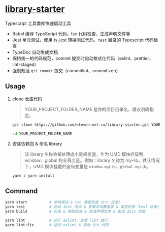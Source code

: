 # [library-starter](https://github.com/eleven-net-cn/library-starter)

Typescript 工具类库快速启动工具

- Babel 编译 TypeScript 代码，tsc 代码检查、生成声明文件等
- Jest 单元测试，使用 ts-jest 转换测试代码、`test` 目录的 Typescript 代码检查
- TypeDoc 自动生成文档
- 保持统一的代码规范，commit 提交时自动格式化代码（eslint、prettier、lint-staged）
- 强制规范 `git commit` 提交（commitlint、commitizen）

## Usage

1. clone 仓库代码

   > YOUR_PROJECT_FOLDER_NAME 是你的项目目录名，建议明确指定。

   ```sh
   git clone https://github.com/eleven-net-cn/library-starter.git YOUR_PROJECT_FOLDER_NAME

   cd YOUR_PROJECT_FOLDER_NAME
   ```

2. 安装依赖包 & 命名 library

   > 该 library 名称会被处理成小驼峰变量，作为 UMD 模块挂载到 window、global 的全局变量。例如：library 名称为 my-lib，默认情况下，UMD 模块挂载的全局变量是 `window.myLib`、`global.myLib`。

   ```sh
   yarn / yarn install
   ```

## Command

```sh
yarn start          # 本地调试 & tsc 类型检查（src 目录）
yarn test           # 启动 Jest 测试 & 查看测试覆盖率 & 类型检查（test 目录）
yarn build          # 打包 & 类型检查 & 生成声明文件 & 生成 docs 文档

yarn lint           # 运行 eslint，查看 lint 提示
yarn lint:fix       # 运行 eslint & 自动 fix 代码
```
